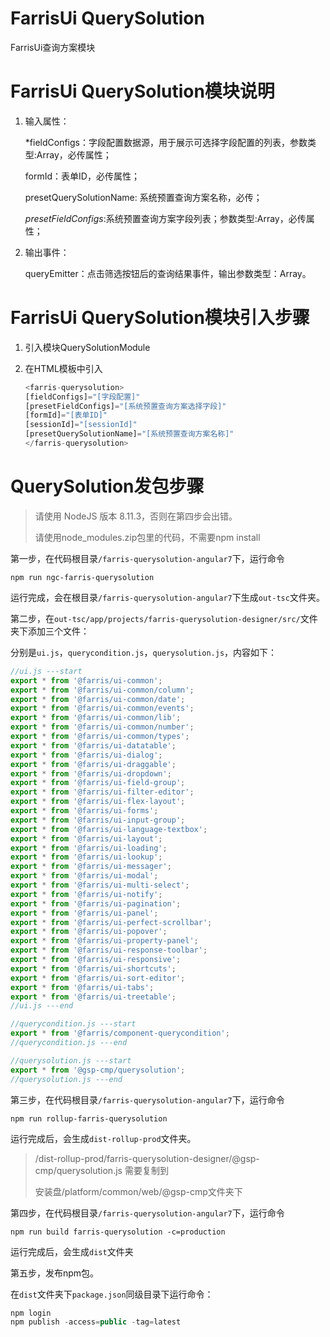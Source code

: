 # FarrisUi QuerySolution

FarrisUi查询方案模块

# FarrisUi QuerySolution模块说明

1. 输入属性：

    *fieldConfigs：字段配置数据源，用于展示可选择字段配置的列表，参数类型:Array<any>，必传属性；

    formId：表单ID，必传属性；

    presetQuerySolutionName: 系统预置查询方案名称，必传；

    *presetFieldConfigs*:系统预置查询方案字段列表；参数类型:Array<any>，必传属性；

2. 输出事件：

    queryEmitter：点击筛选按钮后的查询结果事件，输出参数类型：Array<QueryCondition>。

# FarrisUi QuerySolution模块引入步骤

1. 引入模块QuerySolutionModule

2. 在HTML模板中引入
   
    ```js
    <farris-querysolution>
    [fieldConfigs]="[字段配置]"
    [presetFieldConfigs]="[系统预置查询方案选择字段]"
    [formId]="[表单ID]"
    [sessionId]="[sessionId]" 
    [presetQuerySolutionName]="[系统预置查询方案名称]"
    </farris-querysolution>
    ```

# QuerySolution发包步骤

> 请使用 NodeJS 版本 8.11.3，否则在第四步会出错。
>
> 请使用node_modules.zip包里的代码，不需要npm install

第一步，在代码根目录``/farris-querysolution-angular7``下，运行命令

```npm run ngc-farris-querysolution```

运行完成，会在根目录``/farris-querysolution-angular7``下生成```out-tsc```文件夹。

第二步，在```out-tsc/app/projects/farris-querysolution-designer/src/```文件夹下添加三个文件：

分别是```ui.js```，```querycondition.js```，```querysolution.js```，内容如下：

```javascript
//ui.js ---start
export * from '@farris/ui-common';
export * from '@farris/ui-common/column';
export * from '@farris/ui-common/date';
export * from '@farris/ui-common/events';
export * from '@farris/ui-common/lib';
export * from '@farris/ui-common/number';
export * from '@farris/ui-common/types';
export * from '@farris/ui-datatable';
export * from '@farris/ui-dialog';
export * from '@farris/ui-draggable';
export * from '@farris/ui-dropdown';
export * from '@farris/ui-field-group';
export * from '@farris/ui-filter-editor';
export * from '@farris/ui-flex-layout';
export * from '@farris/ui-forms';
export * from '@farris/ui-input-group';
export * from '@farris/ui-language-textbox';
export * from '@farris/ui-layout';
export * from '@farris/ui-loading';
export * from '@farris/ui-lookup';
export * from '@farris/ui-messager';
export * from '@farris/ui-modal';
export * from '@farris/ui-multi-select';
export * from '@farris/ui-notify';
export * from '@farris/ui-pagination';
export * from '@farris/ui-panel';
export * from '@farris/ui-perfect-scrollbar';
export * from '@farris/ui-popover';
export * from '@farris/ui-property-panel';
export * from '@farris/ui-response-toolbar';
export * from '@farris/ui-responsive';
export * from '@farris/ui-shortcuts';
export * from '@farris/ui-sort-editor';
export * from '@farris/ui-tabs';
export * from '@farris/ui-treetable';
//ui.js ---end

//querycondition.js ---start
export * from '@farris/component-querycondition';
//querycondition.js ---end

//querysolution.js ---start
export * from '@gsp-cmp/querysolution';
//querysolution.js ---end
```

第三步，在代码根目录``/farris-querysolution-angular7``下，运行命令

```npm run rollup-farris-querysolution```

运行完成后，会生成```dist-rollup-prod```文件夹。

> /dist-rollup-prod/farris-querysolution-designer/@gsp-cmp/querysolution.js 需要复制到
>
> 安装盘/platform/common/web/@gsp-cmp文件夹下

第四步，在代码根目录``/farris-querysolution-angular7``下，运行命令

```npm run build farris-querysolution -c=production```

运行完成后，会生成```dist```文件夹

第五步，发布npm包。

在```dist```文件夹下```package.json```同级目录下运行命令：

```javascript
npm login
npm publish -access=public -tag=latest
```

